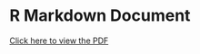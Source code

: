 # R Markdown Document

[Click here to view the
PDF](https://drive.google.com/file/d/1h_VW5lnxjPDHZ6zC8KKpZdgHVbRZtSJN/view?usp=sharing)
